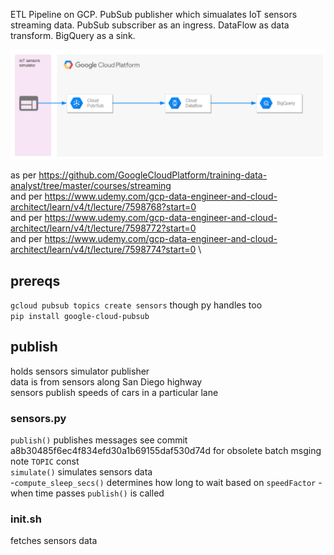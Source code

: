 ETL Pipeline on GCP. PubSub publisher which simualates IoT sensors streaming data. PubSub subscriber as an ingress. DataFlow as data transform. BigQuery as a sink.

![Screenshot](1.png)

as per https://github.com/GoogleCloudPlatform/training-data-analyst/tree/master/courses/streaming \
and per https://www.udemy.com/gcp-data-engineer-and-cloud-architect/learn/v4/t/lecture/7598768?start=0 \
and per https://www.udemy.com/gcp-data-engineer-and-cloud-architect/learn/v4/t/lecture/7598772?start=0 \
and per https://www.udemy.com/gcp-data-engineer-and-cloud-architect/learn/v4/t/lecture/7598774?start=0 \

## prereqs
`gcloud pubsub topics create sensors` though py handles too \
`pip install google-cloud-pubsub`

## publish
holds sensors simulator publisher \
data is from sensors along San Diego highway \
sensors publish speeds of cars in a particular lane

### sensors.py
`publish()` publishes messages
see commit a8b30485f6ec4f834efd30a1b69155daf530d74d for obsolete batch msging \
note `TOPIC` const \
`simulate()` simulates sensors data \
-`compute_sleep_secs()` determines how long to wait based on  `speedFactor`
-when time passes `publish()` is called

### init.sh
fetches sensors data
